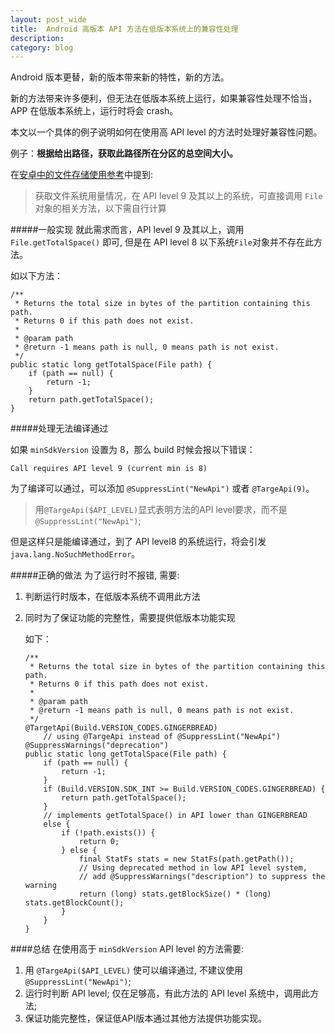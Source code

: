 ```yaml
---
layout: post_wide
title:  Android 高版本 API 方法在低版本系统上的兼容性处理
description: 
category: blog
---
```

Android 版本更替，新的版本带来新的特性，新的方法。

新的方法带来许多便利，但无法在低版本系统上运行，如果兼容性处理不恰当，APP 在低版本系统上，运行时将会 crash。

本文以一个具体的例子说明如何在使用高 API level 的方法时处理好兼容性问题。

例子：**根据给出路径，获取此路径所在分区的总空间大小。**

在[安卓中的文件存储使用参考][1]中提到:
>  获取文件系统用量情况，在 API level 9 及其以上的系统，可直接调用 `File` 对象的相关方法，以下需自行计算

#####一般实现
就此需求而言，API level 9 及其以上，调用 `File.getTotalSpace()` 即可, 但是在 API level 8 以下系统`File`对象并不存在此方法。

如以下方法：

    /**
     * Returns the total size in bytes of the partition containing this path.
     * Returns 0 if this path does not exist.
     * 
     * @param path
     * @return -1 means path is null, 0 means path is not exist.
     */
    public static long getTotalSpace(File path) {
        if (path == null) {
            return -1;
        }
        return path.getTotalSpace();
    }

#####处理无法编译通过

如果 `minSdkVersion` 设置为 8，那么 build 时候会报以下错误：

    Call requires API level 9 (current min is 8)

为了编译可以通过，可以添加 `@SuppressLint("NewApi")` 或者 `@TargeApi(9)`。

>  用`@TargeApi($API_LEVEL)`显式表明方法的API level要求，而不是`@SuppressLint("NewApi")`;

但是这样只是能编译通过，到了 API level8 的系统运行，将会引发 `java.lang.NoSuchMethodError`。

#####正确的做法
为了运行时不报错, 需要:

1.  判断运行时版本，在低版本系统不调用此方法
2.  同时为了保证功能的完整性，需要提供低版本功能实现

    如下：

    ```
    /**
     * Returns the total size in bytes of the partition containing this path.
     * Returns 0 if this path does not exist.
     * 
     * @param path
     * @return -1 means path is null, 0 means path is not exist.
     */
    @TargetApi(Build.VERSION_CODES.GINGERBREAD) 
        // using @TargeApi instead of @SuppressLint("NewApi")
    @SuppressWarnings("deprecation")
    public static long getTotalSpace(File path) {
        if (path == null) {
            return -1;
        }
        if (Build.VERSION.SDK_INT >= Build.VERSION_CODES.GINGERBREAD) {
            return path.getTotalSpace();
        }
        // implements getTotalSpace() in API lower than GINGERBREAD
        else {
            if (!path.exists()) {
                return 0;
            } else {
                final StatFs stats = new StatFs(path.getPath());
                // Using deprecated method in low API level system, 
                // add @SuppressWarnings("description") to suppress the warning
                return (long) stats.getBlockSize() * (long) stats.getBlockCount();
            }
        }
    }
    ```

####总结
在使用高于 `minSdkVersion` API level 的方法需要:

1. 用 `@TargeApi($API_LEVEL)` 使可以编译通过, 不建议使用 `@SuppressLint("NewApi")`;
2. 运行时判断 API level; 仅在足够高，有此方法的 API level 系统中，调用此方法;
3. 保证功能完整性，保证低API版本通过其他方法提供功能实现。


[1]: http://www.liaohuqiu.net/storage-in-android/    "安卓文件存储使用参考"
